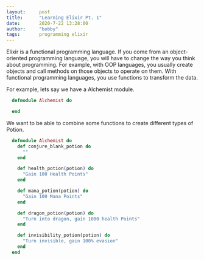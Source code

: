 ```yaml
---
layout:     post
title:      "Learning Elixir Pt. 1"
date:       2020-7-22 13:28:00
author:     "bobby"
tags:       programming elixir
---
```


Elixir is a functional programming language. If you come from an object-oriented programming language, you will have to change the way you think about programming. For example, with OOP languages, you usually create objects and call methods on those objects to operate on them. With functional programming languages, you use functions to transform the data. 

For example, lets say we have a Alchemist module. 

```elixir
  defmodule Alchemist do

  end
```

We want to be able to combine some functions to create different types of Potion.
 
```elixir
  defmodule Alchemist do
    def conjure_blank_potion do
      ""
    end

    def health_potion(potion) do
      "Gain 100 Health Points"
    end

    def mana_potion(potion) do
      "Gain 100 Mana Points"
    end

    def dragon_potion(potion) do
      "Turn into dragon, gain 1000 health Points"
    end

    def invisibility_potion(potion) do
      "Turn invisible, gain 100% evasion"
    end
  end
```


